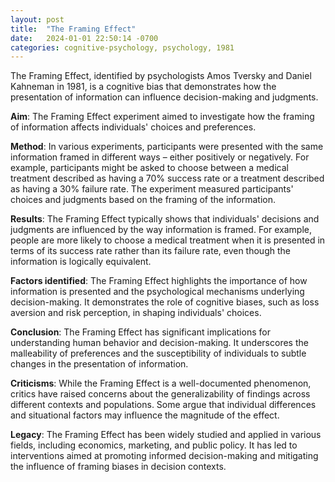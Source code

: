 ```yaml
---
layout: post
title:  "The Framing Effect"
date:   2024-01-01 22:50:14 -0700
categories: cognitive-psychology, psychology, 1981
---
```


The Framing Effect, identified by psychologists Amos Tversky and Daniel Kahneman in 1981, is a cognitive bias that demonstrates how the presentation of information can influence decision-making and judgments.

**Aim**: The Framing Effect experiment aimed to investigate how the framing of information affects individuals' choices and preferences.

**Method**: In various experiments, participants were presented with the same information framed in different ways – either positively or negatively. For example, participants might be asked to choose between a medical treatment described as having a 70% success rate or a treatment described as having a 30% failure rate. The experiment measured participants' choices and judgments based on the framing of the information.

**Results**: The Framing Effect typically shows that individuals' decisions and judgments are influenced by the way information is framed. For example, people are more likely to choose a medical treatment when it is presented in terms of its success rate rather than its failure rate, even though the information is logically equivalent.

**Factors identified**: The Framing Effect highlights the importance of how information is presented and the psychological mechanisms underlying decision-making. It demonstrates the role of cognitive biases, such as loss aversion and risk perception, in shaping individuals' choices.

**Conclusion**: The Framing Effect has significant implications for understanding human behavior and decision-making. It underscores the malleability of preferences and the susceptibility of individuals to subtle changes in the presentation of information.

**Criticisms**: While the Framing Effect is a well-documented phenomenon, critics have raised concerns about the generalizability of findings across different contexts and populations. Some argue that individual differences and situational factors may influence the magnitude of the effect.

**Legacy**: The Framing Effect has been widely studied and applied in various fields, including economics, marketing, and public policy. It has led to interventions aimed at promoting informed decision-making and mitigating the influence of framing biases in decision contexts.